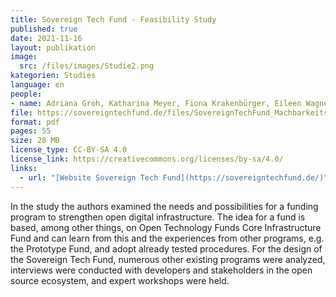 ```yaml
---
title: Sovereign Tech Fund - Feasibility Study
published: true
date: 2021-11-16
layout: publikation
image:
  src: /files/images/Studie2.png
kategorien: Studies
language: en
people:
- name: Adriana Groh, Katharina Meyer, Fiona Krakenbürger, Eileen Wagner
file: https://sovereigntechfund.de/files/SovereignTechFund_Machbarkeitsstudie_en.pdf
format: pdf
pages: 55
size: 28 MB
license_type: CC-BY-SA 4.0
license_link: https://creativecommons.org/licenses/by-sa/4.0/
links: 
  - url: "[Website Sovereign Tech Fund](https://sovereigntechfund.de/)"
---
```


In the study the authors examined the needs and possibilities for a funding program to strengthen open digital infrastructure. The idea for a fund is based, among other things, on Open Technology Funds Core Infrastructure Fund and can learn from this and the experiences from other programs, e.g. the Prototype Fund, and adopt already tested procedures. For the design of the Sovereign Tech Fund, numerous other existing programs were analyzed, interviews were conducted with developers and stakeholders in the open source ecosystem, and expert workshops were held.
